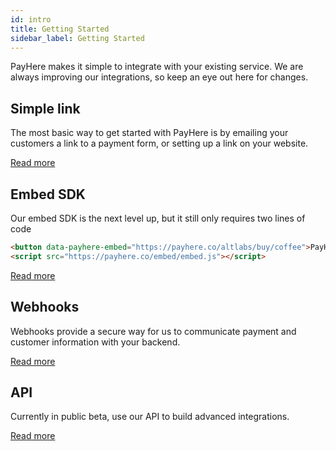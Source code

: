 ```yaml
---
id: intro
title: Getting Started
sidebar_label: Getting Started
---
```


PayHere makes it simple to integrate with your existing service. We are always improving our integrations, so keep an eye out here for changes.

## Simple link

The most basic way to get started with PayHere is by emailing your customers a link to a payment form, or setting up a link on your website.

[Read more](link.md)

## Embed SDK

Our embed SDK is the next level up, but it still only requires two lines of code

```html
<button data-payhere-embed="https://payhere.co/altlabs/buy/coffee">PayHere</button>
<script src="https://payhere.co/embed/embed.js"></script>
```

[Read more](embed-sdk.md)

## Webhooks

Webhooks provide a secure way for us to communicate payment and customer information with your backend.

[Read more](webhooks.md)

## API

Currently in public beta, use our API to build advanced integrations.

[Read more](api-auth.md)
